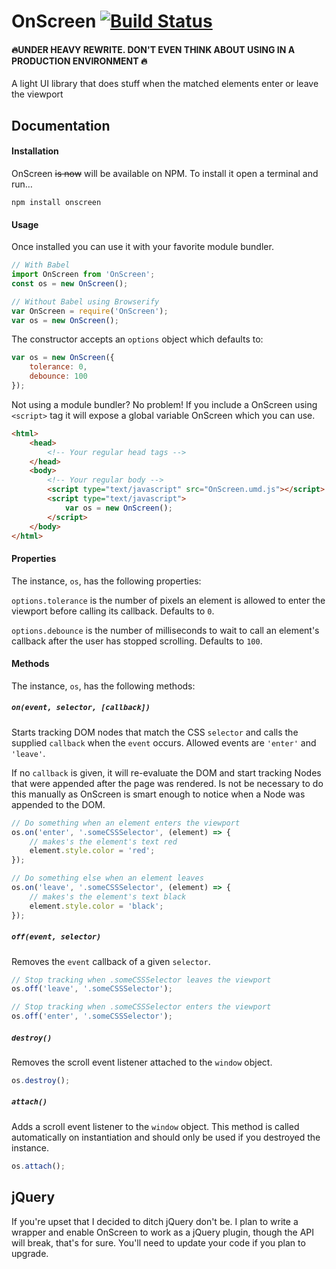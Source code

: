 # OnScreen [![Build Status](https://travis-ci.org/silvestreh/onScreen.svg?branch=rewrite)](https://travis-ci.org/silvestreh/onScreen)

#### :fire:UNDER HEAVY REWRITE. DON'T EVEN THINK ABOUT USING IN A PRODUCTION ENVIRONMENT :fire:

A light UI library that does stuff when the matched elements enter or leave the viewport

## Documentation

#### Installation

OnScreen ~~is now~~ will be available on NPM. To install it open a terminal and run…

```shell
npm install onscreen
```

#### Usage

Once installed you can use it with your favorite module bundler.

```javascript
// With Babel
import OnScreen from 'OnScreen';
const os = new OnScreen();

// Without Babel using Browserify
var OnScreen = require('OnScreen');
var os = new OnScreen();
```

The constructor accepts an `options` object which defaults to:

```javascript
var os = new OnScreen({
    tolerance: 0,
    debounce: 100
});
```

Not using a module bundler? No problem! If you include a OnScreen using `<script>` tag it will expose a global variable OnScreen which you can use.

```html
<html>
    <head>
        <!-- Your regular head tags -->
    </head>
    <body>
        <!-- Your regular body -->
        <script type="text/javascript" src="OnScreen.umd.js"></script>
        <script type="text/javascript">
            var os = new OnScreen();
        </script>
    </body>
</html>
```

#### Properties

The instance, `os`, has the following properties:

`options.tolerance` is the number of pixels an element is allowed to enter the viewport before calling its callback. Defaults to `0`.

`options.debounce` is the number of milliseconds to wait to call an element's callback after the user has stopped scrolling. Defaults to `100`.

#### Methods

The instance, `os`, has the following methods:

##### `on(event, selector, [callback])`
Starts tracking DOM nodes that match the CSS `selector` and calls the supplied `callback` when the `event` occurs. Allowed events are `'enter'` and `'leave'`.

If no `callback` is given, it will re-evaluate the DOM and start tracking Nodes that were appended after the page was rendered. Is not be necessary to do this manually as OnScreen is smart enough to notice when a Node was appended to the DOM.

```javascript
// Do something when an element enters the viewport
os.on('enter', '.someCSSSelector', (element) => {
    // makes's the element's text red
    element.style.color = 'red';
});

// Do something else when an element leaves
os.on('leave', '.someCSSSelector', (element) => {
    // makes's the element's text black
    element.style.color = 'black';
});
```

##### `off(event, selector)`

Removes the `event` callback of a given `selector`.

```javascript
// Stop tracking when .someCSSSelector leaves the viewport
os.off('leave', '.someCSSSelector');

// Stop tracking when .someCSSSelector enters the viewport
os.off('enter', '.someCSSSelector');
```

##### `destroy()`

Removes the scroll event listener attached to the `window` object.

```javascript
os.destroy();
```

##### `attach()`

Adds a scroll event listener to the `window` object. This method is called automatically on instantiation and should only be used if you destroyed the instance.

```javascript
os.attach();
```

## jQuery

If you're upset that I decided to ditch jQuery don't be. I plan to write a wrapper and enable OnScreen to work as a jQuery plugin, though the API will break, that's for sure. You'll need to update your code if you plan to upgrade.
